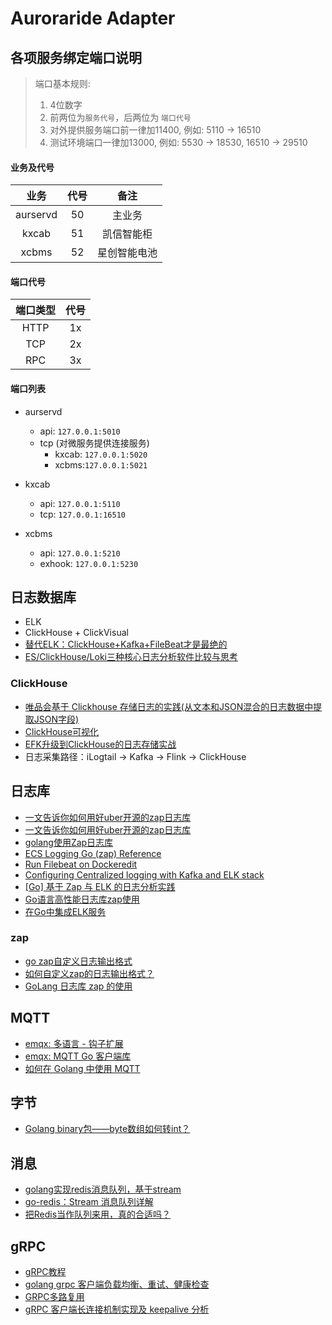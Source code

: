 # Auroraride Adapter

## 各项服务绑定端口说明



> 端口基本规则: 
>
> 	1. 4位数字
> 	1. 前两位为`服务代号`，后两位为  `端口代号`
> 	1. 对外提供服务端口前一律加11400, 例如: 5110 -> 16510
> 	1. 测试环境端口一律加13000, 例如: 5530 -> 18530, 16510 -> 29510



#### 业务及代号

|   业务   | 代号 |     备注     |
| :------: | :--: | :----------: |
| aurservd |  50  |    主业务    |
|  kxcab   |  51  |  凯信智能柜  |
|  xcbms   |  52  | 星创智能电池 |



#### 端口代号

| 端口类型 | 代号 |
| :------: | :--: |
|   HTTP   |  1x  |
|   TCP    |  2x  |
|   RPC    |  3x  |



#### 端口列表


- aurservd
    - api: `127.0.0.1:5010`
    - tcp (对微服务提供连接服务)
        - kxcab: `127.0.0.1:5020`
        - xcbms:`127.0.0.1:5021`
- kxcab
    - api: `127.0.0.1:5110`
    - tcp: `127.0.0.1:16510`
- xcbms
  
    - api: `127.0.0.1:5210`
    - exhook: `127.0.0.1:5230`
    





## 日志数据库

- ELK
- ClickHouse + ClickVisual
- [替代ELK：ClickHouse+Kafka+FileBeat才是最绝的](https://dbaplus.cn/news-160-4753-1.html)
- [ES/ClickHouse/Loki三种核心日志分析软件比较与思考](https://www.modb.pro/db/391519)




### ClickHouse
- [唯品会基于 Clickhouse 存储日志的实践(从文本和JSON混合的日志数据中提取JSON字段)](https://blog.csdn.net/wypblog/article/details/125056897)
- [ClickHouse可视化](https://zhuanlan.zhihu.com/p/355043330)
- [EFK升级到ClickHouse的日志存储实战](https://blog.csdn.net/u011487470/article/details/125095610)
- 日志采集路径：iLogtail -> Kafka -> Flink -> ClickHouse



## 日志库

- [一文告诉你如何用好uber开源的zap日志库](https://tonybai.com/2021/07/14/uber-zap-advanced-usage/)
- [一文告诉你如何用好uber开源的zap日志库](https://mp.weixin.qq.com/s?__biz=MzIyNzM0MDk0Mg%3D%3D&chksm=e863f0fadf1479ec6a0138cede9923f44ca158a5e3dcab3d22de56deb6eca56bb0fd9db2e367&idx=1&mid=2247489307&scene=21&sn=0fd725e4be08b40d1e73e53600433910)
- [golang使用Zap日志库](https://zhuanlan.zhihu.com/p/371547318)
- [ECS Logging Go (zap) Reference](https://www.elastic.co/guide/en/ecs-logging/go-zap/current/setup.html)
- [Run Filebeat on Dockeredit](https://www.elastic.co/guide/en/beats/filebeat/master/running-on-docker.html)
- [Configuring Centralized logging with Kafka and ELK stack](https://2much2learn.com/centralized-logging-with-kafka-and-elk-stack/)
- [[Go] 基于 Zap 与 ELK 的日志分析实践](https://juejin.cn/post/6844904039793033223)
- [Go语言高性能日志库zap使用](https://huangzhongde.cn/post/Golang/2020-03-07-golang_logger_zap/)
- [在Go中集成ELK服务](https://jasonkayzk.github.io/2021/05/16/%E5%9C%A8Go%E4%B8%AD%E9%9B%86%E6%88%90ELK%E6%9C%8D%E5%8A%A1/)



### zap

- [go zap自定义日志输出格式](https://www.jianshu.com/p/fc90ea603ef2)
- [如何自定义zap的日志输出格式？](https://cloud.tencent.com/developer/article/1811437)
- [GoLang 日志库 zap 的使用](https://cloud.tencent.com/developer/article/1645126)



## MQTT

- [emqx: 多语言 - 钩子扩展](https://www.emqx.io/docs/zh/v5.0/advanced/lang-exhook.html)
- [emqx: MQTT Go 客户端库](https://www.emqx.io/docs/zh/v5.0/development/go.html)
- [如何在 Golang 中使用 MQTT](https://www.emqx.com/zh/blog/how-to-use-mqtt-in-golang)



## 字节

- [Golang binary包——byte数组如何转int？](https://studygolang.com/articles/1122)



## 消息

- [golang实现redis消息队列，基于stream](https://www.hengyumo.cn/momoblog/detail/202205020949382)
- [go-redis：Stream 消息队列详解](https://www.daixiaohou.com/293.html)
- [把Redis当作队列来用，真的合适吗？](http://kaito-kidd.com/2021/04/19/can-redis-be-used-as-a-queue/)



## gRPC

- [gRPC教程](https://www.liwenzhou.com/posts/Go/gRPC/)
- [golang grpc 客户端负载均衡、重试、健康检查](https://yangxikun.com/golang/2019/10/19/golang-grpc-client-side-lb.html)
- [GRPC多路复用](https://overstarry.vip/posts/grpc%E5%A4%9A%E8%B7%AF%E5%A4%8D%E7%94%A8/)
- [gRPC 客户端长连接机制实现及 keepalive 分析](https://pandaychen.github.io/2020/09/01/GRPC-CLIENT-CONN-LASTING/)